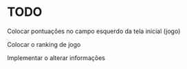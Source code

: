 # TODO

Colocar pontuações no campo esquerdo da tela inicial (jogo)

Colocar o ranking de jogo

Implementar o alterar informações